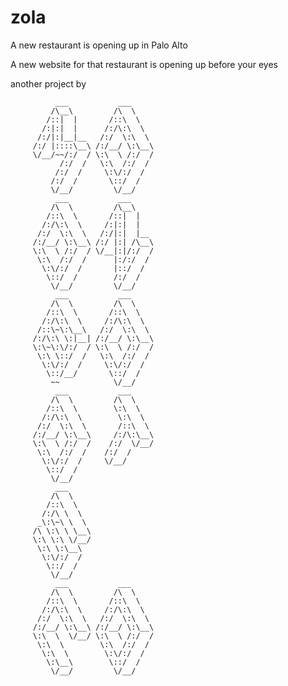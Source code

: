 zola
====

A new restaurant is opening up in Palo Alto

A new website for that restaurant is opening up before your eyes

another project by

		      ___           ___     
		     /\__\         /\  \    
		    /::|  |       /::\  \   
		   /:|:|  |      /:/\:\  \  
		  /:/|:|__|__   /:/  \:\  \ 
		 /:/ |::::\__\ /:/__/ \:\__\
		 \/__/~~/:/  / \:\  \ /:/  /
		       /:/  /   \:\  /:/  / 
		      /:/  /     \:\/:/  /  
		     /:/  /       \::/  /   
		     \/__/         \/__/    
		      ___           ___     
		     /\  \         /\__\    
		    /::\  \       /::|  |   
		   /:/\:\  \     /:|:|  |   
		  /:/  \:\  \   /:/|:|  |__ 
		 /:/__/ \:\__\ /:/ |:| /\__\
		 \:\  \ /:/  / \/__|:|/:/  /
		  \:\  /:/  /      |:/:/  / 
		   \:\/:/  /       |::/  /  
		    \::/  /        /:/  /   
		     \/__/         \/__/    
		      ___           ___     
		     /\  \         /\  \    
		    /::\  \       /::\  \   
		   /:/\:\  \     /:/\:\  \  
		  /::\~\:\__\   /:/  \:\  \ 
		 /:/\:\ \:|__| /:/__/ \:\__\
		 \:\~\:\/:/  / \:\  \ /:/  /
		  \:\ \::/  /   \:\  /:/  / 
		   \:\/:/  /     \:\/:/  /  
		    \::/__/       \::/  /   
		     ~~            \/__/    
		      ___           ___     
		     /\  \         /\  \    
		    /::\  \        \:\  \   
		   /:/\:\  \        \:\  \  
		  /:/  \:\  \       /::\  \ 
		 /:/__/ \:\__\     /:/\:\__\
		 \:\  \ /:/  /    /:/  \/__/
		  \:\  /:/  /    /:/  /     
		   \:\/:/  /     \/__/      
		    \::/  /                 
		     \/__/                  
		      ___                   
		     /\  \                  
		    /::\  \                 
		   /:/\ \  \                
		  _\:\~\ \  \               
		 /\ \:\ \ \__\              
		 \:\ \:\ \/__/              
		  \:\ \:\__\                
		   \:\/:/  /                
		    \::/  /                 
		     \/__/                  
		      ___           ___     
		     /\  \         /\  \    
		    /::\  \       /::\  \   
		   /:/\:\  \     /:/\:\  \  
		  /:/  \:\  \   /:/  \:\  \ 
		 /:/__/ \:\__\ /:/__/ \:\__\
		 \:\  \  \/__/ \:\  \ /:/  /
		  \:\  \        \:\  /:/  / 
		   \:\  \        \:\/:/  /  
		    \:\__\        \::/  /   
		     \/__/         \/__/    